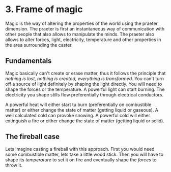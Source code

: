 # 3. Frame of magic

Magic is the way of altering the properties of the world using the praeter dimension. The praeter is first an instantaneous way of communication with other people that also allows to manipulate the minds. The praeter also allows to alter forces, light, electricity, temperature and other properties in the area surrounding the caster.

## Fundamentals
Magic basically can't create or erase matter, thus it follows the principle that _nothing is lost, nothing is created, everything is transformed_. You can't turn off a source of light definitely by shaping the light directly. You will need to shape the forces or the temperature. A powerful light can start burning. The electricity you shape stills flow preferentially through electrical conductors.

A powerful heat will either start tu burn (preferentially on combustible matter) or either change the state of matter (getting liquid or gaseous). A well calculated cold can provoke snowing. A powerful cold will either extinguish a fire or either change the state of matter (getting liquid or solid).

## The fireball case
Lets imagine casting a fireball with this approach. First you would need some combustible matter, lets take a little wood stick. Then you will have to shape its _temperature_ to set it on fire and eventually shape the _forces_ to throw it.
